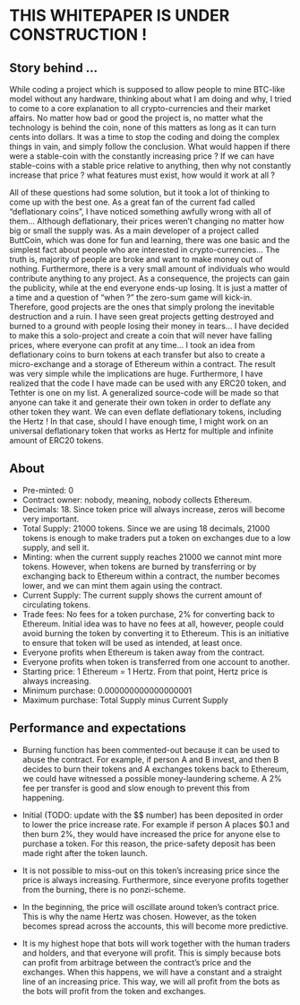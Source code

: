 # THIS WHITEPAPER IS UNDER CONSTRUCTION !

## Story behind ...
While coding a project which is supposed to allow people to mine BTC-like model without any hardware, thinking about what I am doing and why, I tried to come to a core explanation to all crypto-currencies and their market affairs. No matter how bad or good the project is, no matter what the technology is behind the coin, none of this matters as long as it can turn cents into dollars. It was a time to stop the coding and doing the complex things in vain, and simply follow the conclusion. What would happen if there were a stable-coin with the constantly increasing price ? If we can have stable-coins with a stable price relative to anything, then why not constantly increase that price ? what features must exist, how would it work at all ? 

All of these questions had some solution, but it took a lot of thinking to come up with the best one.  As a great fan of the current fad called “deflationary coins”, I have noticed something awfully wrong with all of them... Although deflationary, their prices weren’t changing no matter how big or small the supply was. As a main developer of a project called ButtCoin, which was done for fun and learning, there was one basic and the simplest fact about people who are interested in crypto-currencies... The truth is, majority of people are broke and want to make money out of nothing. Furthermore, there is a very small amount of individuals who would contribute anything to any project. As a consequence, the projects can gain the publicity, while at the end everyone ends-up losing.  It is just a matter of a time and a question of “when ?” the zero-sum game will kick-in. Therefore, good projects are the ones that simply prolong the inevitable destruction and a ruin. I have seen great projects getting destroyed and burned to a ground with people losing their money in tears... I have decided to make this a solo-project and create a coin that will never have falling prices, where everyone can profit at any time... I took an idea from deflationary coins to burn tokens at each transfer but also to create a micro-exchange and a storage of Ethereum within a contract. The result was very simple while the implications are huge. Furthermore, I have realized that the code I have made can be used with any ERC20 token, and Tethter is one on my list. A generalized source-code will be made so that anyone can take it and generate their own token in order to deflate any other token they want. We can even deflate deflationary tokens, including the Hertz ! In that case, should I have enough time, I might work on an universal deflationary token that works as Hertz for multiple and infinite amount of ERC20 tokens.

## About
- Pre-minted: 0
- Contract owner: nobody, meaning, nobody collects Ethereum.
- Decimals: 18. Since token price will always increase, zeros will become very important.
- Total Supply: 21000 tokens. Since we are using 18 decimals, 21000 tokens is enough to make traders put a token on exchanges due to a low supply, and sell it.
- Minting: when the current supply reaches 21000 we cannot mint more tokens. However, when tokens are burned by transferring or by exchanging back to Ethereum within a contract, the number becomes lower, and we can mint them again using the contract.
- Current Supply: The current supply shows the current amount of circulating tokens.
- Trade fees: No fees for a token purchase, 2% for converting back to Ethereum. Initial idea was to have no fees at all, however, people could avoid burning the token by converting it to Ethereum. This is an initiative to ensure that token will be used as intended, at least once.
- Everyone profits when Ethereum is taken away from the contract.
- Everyone profits when token is transferred from one account to another.
- Starting price: 1 Ethereum = 1 Hertz. From that point, Hertz price is always increasing.
- Minimum purchase: 0.000000000000000001
- Maximum purchase: Total Supply minus Current Supply



## Performance and expectations
 
- Burning function has been commented-out because it can be used to abuse the contract. For example, if person A and B invest, and then B decides to burn their tokens and A exchanges tokens back to Ethereum, we could have witnessed a possible money-laundering scheme. A 2% fee per transfer is good and slow enough to prevent this from happening.

- Initial (TODO: update with the $$ number) has been deposited in order to lower the price increase rate. For example if person A places $0.1 and then burn 2%, they would have increased the price for anyone else to purchase a token. For this reason, the price-safety deposit has been made right after the token launch.

- It is not possible to miss-out on this token’s increasing price since the price is always increasing. Furthermore, since everyone profits together from the burning, there is no ponzi-scheme.

- In the beginning, the price will oscillate around token’s contract price. This is why the name Hertz was chosen. However, as the token becomes spread across the accounts, this will become more predictive.

- It is my highest hope that bots will work together with the human traders and holders, and that everyone will profit. This is simply because bots can profit from arbitrage between the contract’s price and the exchanges. When this happens, we will have a constant and a straight line of an increasing price. This way, we will all profit from the bots as the bots will profit from the token and exchanges.


